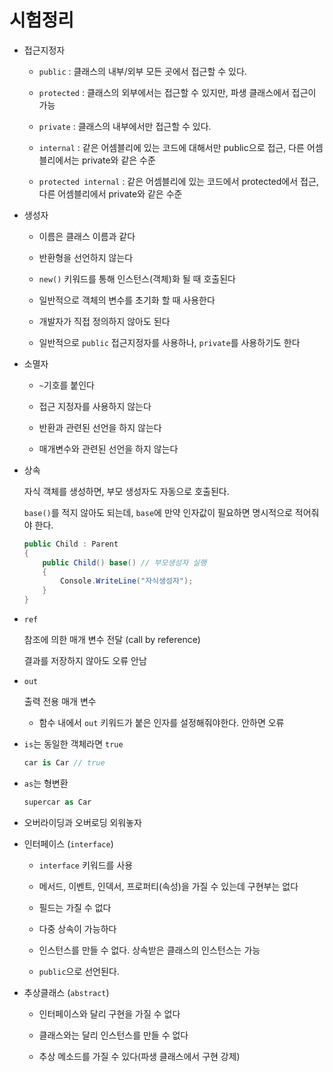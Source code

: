# 시험정리

- 접근지정자

  - `public` : 클래스의 내부/외부 모든 곳에서 접근할 수 있다.

  - `protected` : 클래스의 외부에서는 접근할 수 있지만, 파생 클래스에서 접근이 가능

  - `private` : 클래스의 내부에서만 접근할 수 있다.

  - `internal` : 같은 어셈블리에 있는 코드에 대해서만 public으로 접근, 다른 어셈블리에서는 private와 같은 수준

  - `protected internal` : 같은 어셈블리에 있는 코드에서 protected에서 접근, 다른 어셈블리에서 private와 같은 수준

- 생성자

  - 이름은 클래스 이름과 같다

  - 반환형을 선언하지 않는다

  - `new()` 키워드를 통해 인스턴스(객체)화 될 때 호출된다

  - 일반적으로 객체의 변수를 초기화 할 때 사용한다

  - 개발자가 직접 정의하지 않아도 된다

  - 일반적으로 `public` 접근지정자를 사용하나, `private`를 사용하기도 한다

- 소멸자

  - `~`기호를 붙인다

  - 접근 지정자를 사용하지 않는다

  - 반환과 관련된 선언을 하지 않는다

  - 매개변수와 관련된 선언을 하지 않는다

- 상속

  자식 객체를 생성하면, 부모 생성자도 자동으로 호출된다.

  `base()`를 적지 않아도 되는데, `base`에 만약 인자값이 필요하면 명시적으로 적어줘야 한다.

  ```csharp
  public Child : Parent
  {
      public Child() base() // 부모생성자 실행
      {
          Console.WriteLine("자식생성자");
      }
  }
  ```

- `ref`

  참조에 의한 매개 변수 전달 (call by reference)

  결과를 저장하지 않아도 오류 안남

- `out`

  출력 전용 매개 변수

  - 함수 내에서 `out` 키워드가 붙은 인자를 설정해줘야한다. 안하면 오류

- `is`는 동일한 객체라면 `true`

  ```csharp
  car is Car // true
  ```

- `as`는 형변환

  ```csharp
  supercar as Car
  ```

- 오버라이딩과 오버로딩 외워놓자

- 인터페이스 (`interface`)

  - `interface` 키워드를 사용

  - 메서드, 이벤트, 인덱서, 프로퍼티(속성)을 가질 수 있는데 구현부는 없다

  - 필드는 가질 수 없다

  - 다중 상속이 가능하다

  - 인스턴스를 만들 수 없다. 상속받은 클래스의 인스턴스는 가능

  - `public`으로 선언된다.

- 추상클래스 (`abstract`)

  - 인터페이스와 달리 구현을 가질 수 없다

  - 클래스와는 달리 인스턴스를 만들 수 없다

  - 추상 메소드를 가질 수 있다(파생 클래스에서 구현 강제)
